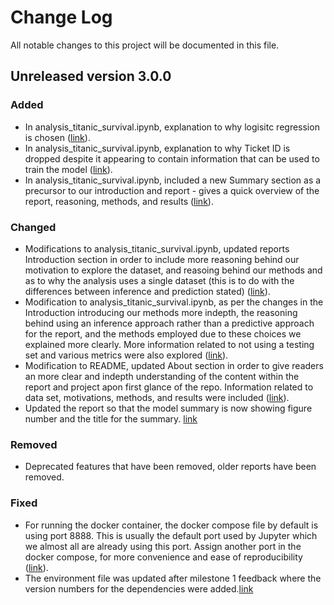 # Change Log

All notable changes to this project will be documented in this file.

## Unreleased version 3.0.0

### Added

- In analysis_titanic_survival.ipynb, explanation to why logisitc regression is chosen ([link](https://github.com/UBC-MDS/What-Effects-One-Chance-of-Survival-on-the-Titanic-A-Logistic-Regression-Analysis/pull/71/commits/443803704f54997b2add114e4a9400ede80d6f66)).
- In analysis_titanic_survival.ipynb, explanation to why Ticket ID is dropped despite it appearing to contain information that can be used to train the model ([link](https://github.com/UBC-MDS/What-Effects-One-Chance-of-Survival-on-the-Titanic-A-Logistic-Regression-Analysis/pull/70/commits/d69e3761512384c77a562138258d9d54401de5fa)).
- In analysis_titanic_survival.ipynb, included a new Summary section as a precursor to our introduction and report - gives a quick overview of the report, reasoning, methods, and results ([link](https://github.com/UBC-MDS/What-Effects-One-Chance-of-Survival-on-the-Titanic-A-Logistic-Regression-Analysis/pull/75/commits/848e060525b1459e5ba4e5baee0bcc098ac8be91)).

### Changed

- Modifications to analysis_titanic_survival.ipynb, updated reports Introduction section in order to include more reasoning behind our motivation to explore the dataset, and reasoing behind our methods and as to why the analysis uses a single dataset (this is to do with the differences between inference and prediction stated) ([link](https://github.com/UBC-MDS/What-Effects-One-Chance-of-Survival-on-the-Titanic-A-Logistic-Regression-Analysis/pull/76/commits/bf6c37cc6b9489b1c9929bab272f384c2d382a2a)).
- Modification to analysis_titanic_survival.ipynb, as per the changes in the Introduction introducing our methods more indepth, the reasoning behind using an inference approach rather than a predictive approach for the report, and the methods employed due to these choices we explained more clearly. More information related to not using a testing set and various metrics were also explored ([link](https://github.com/UBC-MDS/What-Effects-One-Chance-of-Survival-on-the-Titanic-A-Logistic-Regression-Analysis/pull/76/commits/bf6c37cc6b9489b1c9929bab272f384c2d382a2a)).
- Modification to README, updated About section in order to give readers an more clear and indepth understanding of the content within the report and project apon first glance of the repo. Information related to data set, motivations, methods, and results were included ([link](https://github.com/UBC-MDS/What-Effects-One-Chance-of-Survival-on-the-Titanic-A-Logistic-Regression-Analysis/pull/77/commits/324073e9283702bbe7732ddbde65f4bc3b4aacab)).
- Updated the report so that the model summary is now showing figure number and the title for the summary. [link](https://github.com/UBC-MDS/What-Effects-One-Chance-of-Survival-on-the-Titanic-A-Logistic-Regression-Analysis/pull/74/commits/615a8d5ebf1a0568958586e4e1b11feb35cc33a7)

### Removed

- Deprecated features that have been removed, older reports have been removed.

### Fixed

- For running the docker container, the docker compose file by default is using port 8888. This is usually the default port used by Jupyter which we almost all are already using this port. Assign another port in the docker compose, for more convenience and ease of reproducibility ([link](https://github.com/UBC-MDS/What-Effects-One-Chance-of-Survival-on-the-Titanic-A-Logistic-Regression-Analysis/pull/72/commits/aae40b94e06677cb8943946e04c41ec96d71ef22)).
- The environment file was updated after milestone 1 feedback where the version numbers for the dependencies were added.[link](https://github.com/UBC-MDS/What-Effects-One-Chance-of-Survival-on-the-Titanic-A-Logistic-Regression-Analysis/pull/51/commits/02ba993a45b2edc805c7d0b210a5510385afd705)